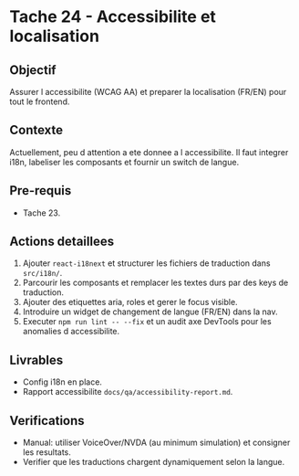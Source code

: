 # Tache 24 - Accessibilite et localisation

## Objectif
Assurer l accessibilite (WCAG AA) et preparer la localisation (FR/EN) pour tout le frontend.

## Contexte
Actuellement, peu d attention a ete donnee a l accessibilite. Il faut integrer i18n, labeliser les composants et fournir un switch de langue.

## Pre-requis
- Tache 23.

## Actions detaillees
1. Ajouter `react-i18next` et structurer les fichiers de traduction dans `src/i18n/`.
2. Parcourir les composants et remplacer les textes durs par des keys de traduction.
3. Ajouter des etiquettes aria, roles et gerer le focus visible.
4. Introduire un widget de changement de langue (FR/EN) dans la nav.
5. Executer `npm run lint -- --fix` et un audit axe DevTools pour les anomalies d accessibilite.

## Livrables
- Config i18n en place.
- Rapport accessibilite `docs/qa/accessibility-report.md`.

## Verifications
- Manual: utiliser VoiceOver/NVDA (au minimum simulation) et consigner les resultats.
- Verifier que les traductions chargent dynamiquement selon la langue.

